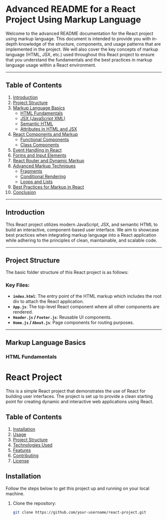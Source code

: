 # Advanced README for a React Project Using Markup Language

Welcome to the advanced README documentation for the React project using markup language. This document is intended to provide you with in-depth knowledge of the structure, components, and usage patterns that are implemented in the project. We will also cover the key concepts of markup language (HTML, JSX, etc.) used throughout this React project to ensure that you understand the fundamentals and the best practices in markup language usage within a React environment.

---

## Table of Contents

1. [Introduction](#introduction)
2. [Project Structure](#project-structure)
3. [Markup Language Basics](#markup-language-basics)
   - [HTML Fundamentals](#html-fundamentals)
   - [JSX (JavaScript XML)](#jsx-javascript-xml)
   - [Semantic HTML](#semantic-html)
   - [Attributes in HTML and JSX](#attributes-in-html-and-jsx)
4. [React Components and Markup](#react-components-and-markup)
   - [Functional Components](#functional-components)
   - [Class Components](#class-components)
5. [Event Handling in React](#event-handling-in-react)
6. [Forms and Input Elements](#forms-and-input-elements)
7. [React Router and Dynamic Markup](#react-router-and-dynamic-markup)
8. [Advanced Markup Techniques](#advanced-markup-techniques)
   - [Fragments](#fragments)
   - [Conditional Rendering](#conditional-rendering)
   - [Loops and Lists](#loops-and-lists)
9. [Best Practices for Markup in React](#best-practices-for-markup-in-react)
10. [Conclusion](#conclusion)

---

## Introduction

This React project utilizes modern JavaScript, JSX, and semantic HTML to build an interactive, component-based user interface. We aim to showcase best practices when integrating markup language into a React application while adhering to the principles of clean, maintainable, and scalable code.

---

## Project Structure

The basic folder structure of this React project is as follows:



### Key Files:
- **`index.html`**: The entry point of the HTML markup which includes the root div to attach the React application.
- **`App.js`**: The top-level React component where all other components are rendered.
- **`Header.js` / `Footer.js`**: Reusable UI components.
- **`Home.js` / `About.js`**: Page components for routing purposes.

---

## Markup Language Basics

### HTML Fundamentals




# React Project

This is a simple React project that demonstrates the use of React for building user interfaces. The project is set up to provide a clean starting point for creating dynamic and interactive web applications using React.

## Table of Contents

1. [Installation](#installation)
2. [Usage](#usage)
3. [Project Structure](#project-structure)
4. [Technologies Used](#technologies-used)
5. [Features](#features)
6. [Contributing](#contributing)
7. [License](#license)

## Installation

Follow the steps below to get this project up and running on your local machine.

1. Clone the repository:

   ```bash
   git clone https://github.com/your-username/react-project.git

